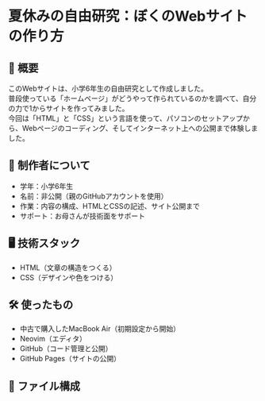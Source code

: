 # 夏休みの自由研究：ぼくのWebサイトの作り方

## 🌟 概要

このWebサイトは、小学6年生の自由研究として作成しました。  
普段使っている「ホームページ」がどうやって作られているのかを調べて、自分の力で1からサイトを作ってみました。  
今回は「HTML」と「CSS」という言語を使って、パソコンのセットアップから、Webページのコーディング、そしてインターネット上への公開まで体験しました。

## 🧒 制作者について

- 学年：小学6年生  
- 名前：非公開（親のGitHubアカウントを使用）  
- 作業：内容の構成、HTMLとCSSの記述、サイト公開まで  
- サポート：お母さんが技術面をサポート

## 🖥️ 技術スタック

- HTML（文章の構造をつくる）
- CSS（デザインや色をつける）

## 🛠️ 使ったもの

- 中古で購入したMacBook Air（初期設定から開始）
- Neovim（エディタ）
- GitHub（コード管理と公開）
- GitHub Pages（サイトの公開）

## 📁 ファイル構成


